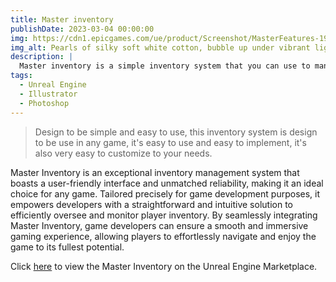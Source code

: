 ```yaml
---
title: Master inventory
publishDate: 2023-03-04 00:00:00
img: https://cdn1.epicgames.com/ue/product/Screenshot/MasterFeatures-1920x1080-44ba2ba2b7fdba6c8cf1ffc9c9100c60.png?resize=1&w=1920
img_alt: Pearls of silky soft white cotton, bubble up under vibrant lighting
description: |
  Master inventory is a simple inventory system that you can use to manage your inventory.
tags:
  - Unreal Engine
  - Illustrator
  - Photoshop
---
```

> Design to be simple and easy to use, this inventory system is design to be use in any game, it's easy to use and easy to implement, it's also very easy to customize to your needs.

Master Inventory is an exceptional inventory management system that boasts a user-friendly interface and unmatched reliability, making it an ideal choice for any game. Tailored precisely for game development purposes, it empowers developers with a straightforward and intuitive solution to efficiently oversee and monitor player inventory. By seamlessly integrating Master Inventory, game developers can ensure a smooth and immersive gaming experience, allowing players to effortlessly navigate and enjoy the game to its fullest potential.

Click [here](https://www.unrealengine.com/marketplace/en-US/product/master-inventory) to view the Master Inventory on the Unreal Engine Marketplace.
